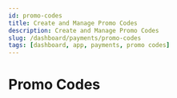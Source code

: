 ```yaml
---
id: promo-codes
title: Create and Manage Promo Codes
description: Create and Manage Promo Codes
slug: /dashboard/payments/promo-codes
tags: [dashboard, app, payments, promo codes]
---
```


# Promo Codes
